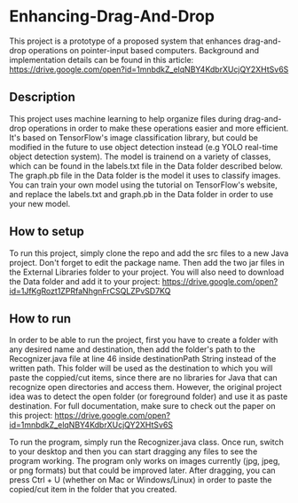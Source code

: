 # Enhancing-Drag-And-Drop

This project is a prototype of a proposed system that enhances drag-and-drop operations on pointer-input based computers. 
Background and implementation details can be found in this article: https://drive.google.com/open?id=1mnbdkZ_elqNBY4KdbrXUcjQY2XHtSv6S 

## Description

This project uses machine learning to help organize files during drag-and-drop operations in order to make these operations easier and more efficient. It's based on TensorFlow's image classification library, but could be modified in the future to use object detection instead (e.g YOLO real-time object detection system). The model is trainend on a variety of classes, which can be found in the labels.txt file in the Data folder described below. The graph.pb file in the Data folder is the model it uses to classify images. You can train your own model using the tutorial on TensorFlow's website, and replace the labels.txt and graph.pb in the Data folder in order to use your new model.

## How to setup

To run this project, simply clone the repo and add the src files to a new Java project. Don't forget to edit the package name. Then add the two jar files in the External Libraries folder to your project. You will also need to download the Data folder and add it to your project: https://drive.google.com/open?id=1JfKgRozt1ZPRfaNhgnFrCSQLZPvSD7KQ

## How to run

In order to be able to run the project, first you have to create a folder with any desired name and destination, then add the folder's path to the Recognizer.java file at line 46 inside destinationPath String instead of the written path. This folder will be used as the destination to which you will paste the coppied/cut items, since there are no libraries for Java that can recognize open directories and access them. However, the original project idea was to detect the open folder (or foreground folder) and use it as paste destination. For full documentation, make sure to check out the paper on this project: https://drive.google.com/open?id=1mnbdkZ_elqNBY4KdbrXUcjQY2XHtSv6S

To run the program, simply run the Recognizer.java class. Once run, switch to your desktop and then you can start dragging any files to see the program working. The program only works on images currently (jpg, jpeg, or png formats) but that could be improved later. After dragging, you can press Ctrl + U (whether on Mac or Windows/Linux) in order to paste the copied/cut item in the folder that you created.
